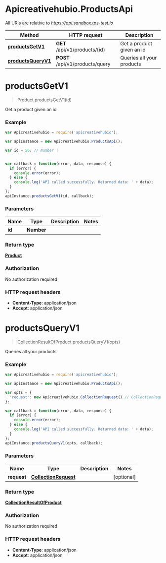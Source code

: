 # Apicreativehubio.ProductsApi

All URIs are relative to *https://api.sandbox.tps-test.io*

Method | HTTP request | Description
------------- | ------------- | -------------
[**productsGetV1**](ProductsApi.md#productsGetV1) | **GET** /api/v1/products/{id} | Get a product given an id
[**productsQueryV1**](ProductsApi.md#productsQueryV1) | **POST** /api/v1/products/query | Queries all your products


<a name="productsGetV1"></a>
# **productsGetV1**
> Product productsGetV1(id)

Get a product given an id

### Example
```javascript
var Apicreativehubio = require('apicreativehubio');

var apiInstance = new Apicreativehubio.ProductsApi();

var id = 56; // Number | 


var callback = function(error, data, response) {
  if (error) {
    console.error(error);
  } else {
    console.log('API called successfully. Returned data: ' + data);
  }
};
apiInstance.productsGetV1(id, callback);
```

### Parameters

Name | Type | Description  | Notes
------------- | ------------- | ------------- | -------------
 **id** | **Number**|  | 

### Return type

[**Product**](Product.md)

### Authorization

No authorization required

### HTTP request headers

 - **Content-Type**: application/json
 - **Accept**: application/json

<a name="productsQueryV1"></a>
# **productsQueryV1**
> CollectionResultOfProduct productsQueryV1(opts)

Queries all your products

### Example
```javascript
var Apicreativehubio = require('apicreativehubio');

var apiInstance = new Apicreativehubio.ProductsApi();

var opts = { 
  'request': new Apicreativehubio.CollectionRequest() // CollectionRequest | 
};

var callback = function(error, data, response) {
  if (error) {
    console.error(error);
  } else {
    console.log('API called successfully. Returned data: ' + data);
  }
};
apiInstance.productsQueryV1(opts, callback);
```

### Parameters

Name | Type | Description  | Notes
------------- | ------------- | ------------- | -------------
 **request** | [**CollectionRequest**](CollectionRequest.md)|  | [optional] 

### Return type

[**CollectionResultOfProduct**](CollectionResultOfProduct.md)

### Authorization

No authorization required

### HTTP request headers

 - **Content-Type**: application/json
 - **Accept**: application/json

